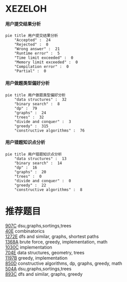 # XEZELOH

<!-- tabs:start -->



#### **用户提交结果分析**

```mermaid
pie title 用户提交结果分析
    "Accepted" :  24
    "Rejected" :  0
    "Wrong answer" :  21
    "Runtime error" :  5
    "Time limit exceeded" :  0
    "Memory limit exceeded" :  0
    "Compilation error" :  0
    "Partial" :  0
```

#### **用户做题类型偏好分析**

```mermaid
pie title 用户做题类型偏好分析
    "data structures" :  32
    "binary search" :  8
    "dp" :  79
    "graphs" :  24
    "trees" :  32
    "divide and conquer" :  3
    "greedy" :  315
    "constructive algorithms" :  76
```
#### **用户错题知识点分析**

```mermaid
pie title 用户错题知识点分析
    "data structures" :  13
    "binary search" :  14
    "dp" :  16
    "graphs" :  20
    "trees" :  0
    "divide and conquer" :  0
    "greedy" :  22
    "constructive algorithms" :  8
```



<!-- tabs:end -->
# 推荐题目
[907C](https://codeforces.com/contest/907/problem/C)		dsu,graphs,sortings,trees		  
[40E](https://codeforces.com/contest/40/problem/E)		combinatorics		  
[1272E](https://codeforces.com/contest/1272/problem/E)		dfs and similar,
                        graphs,
                        shortest paths		  
[1368A](https://codeforces.com/contest/1368/problem/A)		brute force,
                        greedy,
                        implementation,
                        math		  
[1030C](https://codeforces.com/contest/1030/problem/C)		implementation		  
[704E](https://codeforces.com/contest/704/problem/E)		data structures,
                        geometry,
                        trees		  
[1197B](https://codeforces.com/contest/1197/problem/B)		greedy,
                        implementation		  
[850D](https://codeforces.com/contest/850/problem/D)		constructive algorithms,
                        dp,
                        graphs,
                        greedy,
                        math		  
[504A](https://codeforces.com/contest/504/problem/A)		dsu,graphs,sortings,trees		  
[893C](https://codeforces.com/contest/893/problem/C)		dfs and similar,
                        graphs,
                        greedy		  
